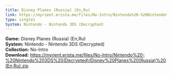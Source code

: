 ```yaml
---
title: Disney Planes (Russia) (En,Ru)
link: https://myrient.erista.me/files/No-Intro/Nintendo%20-%20Nintendo%203DS%20(Decrypted)/Disney%20Planes%20(Russia)%20(En,Ru).zip
type: single1
System: Nintendo - Nintendo 3DS (Decrypted)
---
```

<b>Game:</b> Disney Planes (Russia) (En,Ru)<br>
<b>System:</b> Nintendo - Nintendo 3DS (Decrypted)<br>
<b>Collection:</b> No-Intro<br>
<b>Download:</b> https://myrient.erista.me/files/No-Intro/Nintendo%20-%20Nintendo%203DS%20(Decrypted)/Disney%20Planes%20(Russia)%20(En,Ru).zip